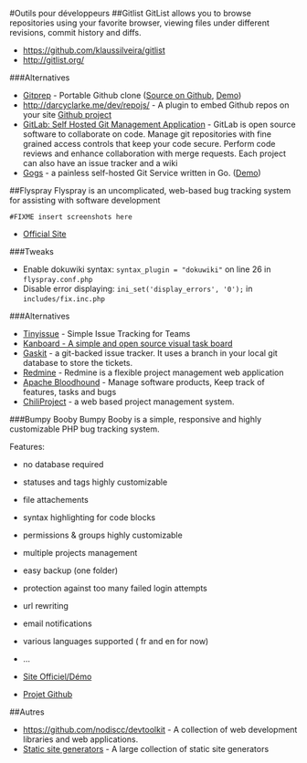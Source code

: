 #Outils pour développeurs
##Gitlist
GitList allows you to browse repositories using your favorite browser, viewing files under different revisions, commit history and diffs.

  * https://github.com/klaussilveira/gitlist
  * http://gitlist.org/

###Alternatives
  * [Gitprep](http://gitprep.org/) - Portable Github clone ([Source on Github](https://github.com/yuki-kimoto/gitprep), [Demo](http://perlcodesample.sakura.ne.jp/gitprep.cgi))
  * http://darcyclarke.me/dev/repojs/ - A plugin to embed Github repos on your site [Github project](https://github.com/darcyclarke/Repo.js)
  * [GitLab: Self Hosted Git Management Application](http://gitlab.org/) - GitLab is open source software to collaborate on code. Manage git repositories with fine grained access controls that keep your code secure. Perform code reviews and enhance collaboration with merge requests. Each project can also have an issue tracker and a wiki
  * [Gogs](https://github.com/gogits/gogs) - a painless self-hosted Git Service written in Go. ([Demo](http://try.gogits.org))


##Flyspray
Flyspray is an uncomplicated, web-based bug tracking system for assisting with software development

`#FIXME insert screenshots here`

  * [Official Site](http://www.flyspray.org/)

###Tweaks
  * Enable dokuwiki syntax: `syntax_plugin = "dokuwiki"` on line 26 in `flyspray.conf.php`
  * Disable error displaying: `ini_set('display_errors', '0');` in `includes/fix.inc.php`

###Alternatives
  * [Tinyissue](https://github.com/mikelbring/tinyissue) - Simple Issue Tracking for Teams
  * [Kanboard - A simple and open source visual task board](http://kanboard.net/)
  * [Gaskit](https://github.com/bkeepers/gaskit) - a git-backed issue tracker. It uses a branch in your local git database to store the tickets.
  * [Redmine](http://www.redmine.org/) - Redmine is a flexible project management web application
  * [Apache Bloodhound](https://bloodhound.apache.org/) - Manage software products, Keep track of features, tasks and bugs
  * [ChiliProject](https://www.chiliproject.org/) - a web based project management system.


###Bumpy Booby
Bumpy Booby is a simple, responsive and highly customizable PHP bug tracking system.

Features:

   * no database required
   * statuses and tags highly customizable
   * file attachements
   * syntax highlighting for code blocks
   * permissions & groups highly customizable
   * multiple projects management
   * easy backup (one folder)
   * protection against too many failed login attempts
   * url rewriting
   * email notifications
   * various languages supported ( fr and en for now)
   * …

 * [Site Officiel/Démo](http://bumpy-booby.derivoile.fr/)
 * [Projet Github](https://github.com/piero-la-lune/Bumpy-Booby)



##Autres
  * https://github.com/nodiscc/devtoolkit - A collection of web development libraries and web applications.
  * [Static site generators](StaticSiteGenerators.md) - A large collection of static site generators

